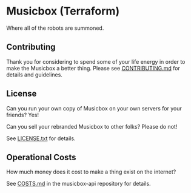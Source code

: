 # Musicbox (Terraform)

Where all of the robots are summoned.

## Contributing

Thank you for considering to spend some of your life energy in order to make the Musicbox a better thing.  Please see [CONTRIBUTING.md](CONTRIBUTING.MD) for details and guidelines.

## License

Can you run your own copy of Musicbox on your own servers for your friends?  Yes!

Can you sell your rebranded Musicbox to other folks?  Please do not!

See [LICENSE.txt](LICENSE.txt) for details.

## Operational Costs

How much money does it cost to make a thing exist on the internet?

See [COSTS.md](http://github.com/go-between/musicbox-api/COSTS.md) in the musicbox-api repository for details.
